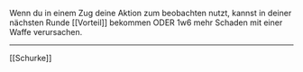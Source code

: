 Wenn du in einem Zug deine Aktion zum beobachten nutzt, kannst in deiner nächsten Runde [[Vorteil]] bekommen ODER 1w6 mehr Schaden mit einer Waffe verursachen.

---
[[Schurke]]

